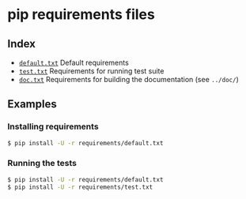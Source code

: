 # pip requirements files

## Index

- [`default.txt`](default.txt)
  Default requirements
- [`test.txt`](test.txt)
  Requirements for running test suite
- [`doc.txt`](doc.txt)
  Requirements for building the documentation (see `../doc/`)

## Examples

### Installing requirements

```bash
$ pip install -U -r requirements/default.txt
```

### Running the tests

```bash
$ pip install -U -r requirements/default.txt
$ pip install -U -r requirements/test.txt
```
